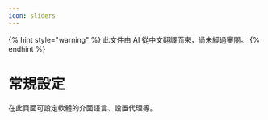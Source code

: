 ```yaml
---
icon: sliders
---
```


{% hint style="warning" %}
此文件由 AI 從中文翻譯而來，尚未經過審閱。
{% endhint %}

# 常規設定

在此頁面可設定軟體的介面語言、設置代理等。